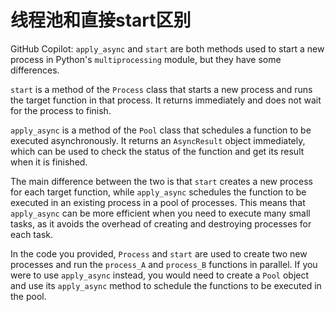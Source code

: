 # 线程池和直接start区别
GitHub Copilot: `apply_async` and `start` are both methods used to start a new process in Python's `multiprocessing` module, but they have some differences.

`start` is a method of the `Process` class that starts a new process and runs the target function in that process. It returns immediately and does not wait for the process to finish. 

`apply_async` is a method of the `Pool` class that schedules a function to be executed asynchronously. It returns an `AsyncResult` object immediately, which can be used to check the status of the function and get its result when it is finished. 

The main difference between the two is that `start` creates a new process for each target function, while `apply_async` schedules the function to be executed in an existing process in a pool of processes. This means that `apply_async` can be more efficient when you need to execute many small tasks, as it avoids the overhead of creating and destroying processes for each task.

In the code you provided, `Process` and `start` are used to create two new processes and run the `process_A` and `process_B` functions in parallel. If you were to use `apply_async` instead, you would need to create a `Pool` object and use its `apply_async` method to schedule the functions to be executed in the pool.
